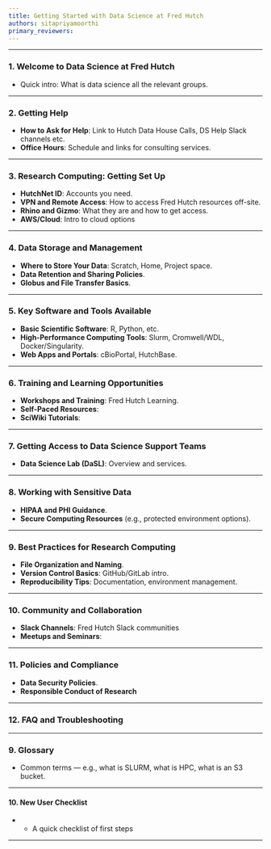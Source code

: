 ```yaml
---
title: Getting Started with Data Science at Fred Hutch
authors: sitapriyamoorthi
primary_reviewers: 
---
```


---

### 1. **Welcome to Data Science at Fred Hutch**

* Quick intro: What is data science all the relevant groups.

---

### 2. **Getting Help**

* **How to Ask for Help**: Link to Hutch Data House Calls, DS Help Slack channels etc.
* **Office Hours**: Schedule and links for consulting services.

---

### 3. **Research Computing: Getting Set Up**

* **HutchNet ID**: Accounts you need.
* **VPN and Remote Access**: How to access Fred Hutch resources off-site.
* **Rhino and Gizmo**: What they are and how to get access.
* **AWS/Cloud**: Intro to cloud options

---

### 4. **Data Storage and Management**

* **Where to Store Your Data**: Scratch, Home, Project space.
* **Data Retention and Sharing Policies**.
* **Globus and File Transfer Basics**.

---

### 5. **Key Software and Tools Available**

* **Basic Scientific Software**: R, Python, etc.
* **High-Performance Computing Tools**: Slurm, Cromwell/WDL, Docker/Singularity.
* **Web Apps and Portals**: cBioPortal, HutchBase.

---

### 6. **Training and Learning Opportunities**

* **Workshops and Training**: Fred Hutch Learning.
* **Self-Paced Resources**: 
* **SciWiki Tutorials**:

---

### 7. **Getting Access to Data Science Support Teams**

* **Data Science Lab (DaSL)**: Overview and services.

---

### 8. **Working with Sensitive Data**

* **HIPAA and PHI Guidance**.
* **Secure Computing Resources** (e.g., protected environment options).

---

### 9. **Best Practices for Research Computing**

* **File Organization and Naming**.
* **Version Control Basics**: GitHub/GitLab intro.
* **Reproducibility Tips**: Documentation, environment management.

---

### 10. **Community and Collaboration**

* **Slack Channels**: Fred Hutch Slack communities
* **Meetups and Seminars**: 

---

### 11. **Policies and Compliance**

* **Data Security Policies**.
* **Responsible Conduct of Research** 

---

### 12. **FAQ and Troubleshooting**



---

### 9. **Glossary**

* Common terms — e.g., what is SLURM, what is HPC, what is an S3 bucket.


---
#### 10. **New User Checklist**

* * A quick checklist of first steps 

---
